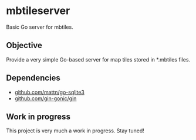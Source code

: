 mbtileserver
============

Basic Go server for mbtiles.


## Objective ##
Provide a very simple Go-based server for map tiles stored in *.mbtiles files.

## Dependencies ##
* [github.com/mattn/go-sqlite3](http://github.com/mattn/go-sqlite3)
* [github.com/gin-gonic/gin](http://github.com/gin-gonic/gin)

## Work in progress ##
This project is very much a work in progress.  Stay tuned!
